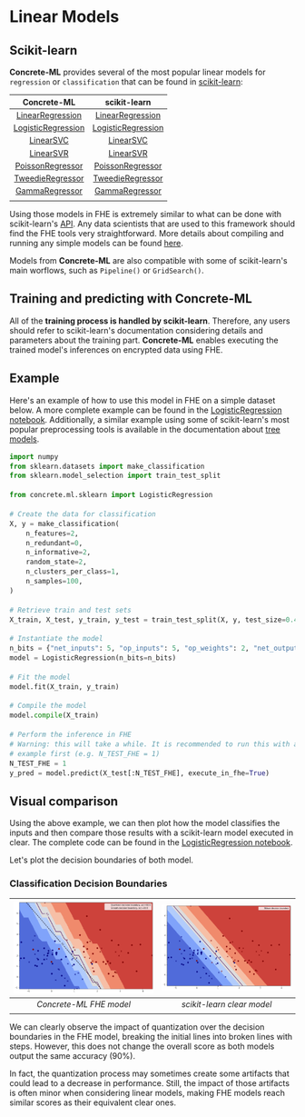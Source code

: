 # Linear Models

## Scikit-learn

**Concrete-ML** provides several of the most popular linear models for `regression` or `classification` that can be found in [scikit-learn](https://scikit-learn.org/stable/):

|                                                          Concrete-ML                                                          |                                                                         scikit-learn                                                                         |
| :---------------------------------------------------------------------------------------------------------------------------: | :----------------------------------------------------------------------------------------------------------------------------------------------------------: |
|  [LinearRegression](_apidoc/concrete.ml.sklearn.html?highlight=regression#concrete.ml.sklearn.linear_model.LinearRegression)  |    [LinearRegression](https://scikit-learn.org/stable/modules/generated/sklearn.linear_model.LinearRegression.html#sklearn.linear_model.LinearRegression)    |
| [LogisticRegression](_apidoc/concrete.ml.sklearn.html?highlight=logistic#concrete.ml.sklearn.linear_model.LogisticRegression) | [LogisticRegression](https://scikit-learn.org/stable/modules/generated/sklearn.linear_model.LogisticRegression.html#sklearn.linear_model.LogisticRegression) |
|                 [LinearSVC](_apidoc/concrete.ml.sklearn.html?highlight=svc#concrete.ml.sklearn.svm.LinearSVC)                 |                       [LinearSVC](https://scikit-learn.org/stable/modules/generated/sklearn.svm.LinearSVC.html#sklearn.svm.LinearSVC)                        |
|                 [LinearSVR](_apidoc/concrete.ml.sklearn.html?highlight=svc#concrete.ml.sklearn.svm.LinearSVR)                 |                       [LinearSVR](https://scikit-learn.org/stable/modules/generated/sklearn.svm.LinearSVR.html#sklearn.svm.LinearSVR)                        |
|                 [PoissonRegressor](_apidoc/concrete.ml.sklearn.html#concrete.ml.sklearn.glm.PoissonRegressor)                 |    [PoissonRegressor](https://scikit-learn.org/stable/modules/generated/sklearn.linear_model.PoissonRegressor.html#sklearn.linear_model.PoissonRegressor)    |
|                 [TweedieRegressor](_apidoc/concrete.ml.sklearn.html#concrete.ml.sklearn.glm.TweedieRegressor)                 |    [TweedieRegressor](https://scikit-learn.org/stable/modules/generated/sklearn.linear_model.TweedieRegressor.html#sklearn.linear_model.TweedieRegressor)    |
|                   [GammaRegressor](_apidoc/concrete.ml.sklearn.html#concrete.ml.sklearn.glm.GammaRegressor)                   |       [GammaRegressor](https://scikit-learn.org/stable/modules/generated/sklearn.linear_model.GammaRegressor.html#sklearn.linear_model.GammaRegressor)       |
|                                                                                                                               |                                                                                                                                                              |

Using those models in FHE is extremely similar to what can be done with scikit-learn's [API](https://scikit-learn.org/stable/modules/classes.html#module-sklearn.linear_model). Any data scientists that are used to this framework should find the FHE tools very straightforward. More details about compiling and running any simple models can be found [here](simple_compilation.md).

Models from **Concrete-ML** are also compatible with some of scikit-learn's main worflows, such as `Pipeline()` or `GridSearch()`.

## Training and predicting with Concrete-ML

All of the **training process is handled by scikit-learn**. Therefore, any users should refer to scikit-learn's documentation considering details and parameters about the training part. **Concrete-ML** enables executing the trained model's inferences on encrypted data using FHE.

## Example

Here's an example of how to use this model in FHE on a simple dataset below. A more complete example can be found in the [LogisticRegression notebook](advanced_examples.md). Additionally, a similar example using some of scikit-learn's most popular preprocessing tools is available in the documentation about [tree models](tree.md).

```python
import numpy
from sklearn.datasets import make_classification
from sklearn.model_selection import train_test_split

from concrete.ml.sklearn import LogisticRegression

# Create the data for classification
X, y = make_classification(
    n_features=2,
    n_redundant=0,
    n_informative=2,
    random_state=2,
    n_clusters_per_class=1,
    n_samples=100,
)

# Retrieve train and test sets
X_train, X_test, y_train, y_test = train_test_split(X, y, test_size=0.4, random_state=42)

# Instantiate the model
n_bits = {"net_inputs": 5, "op_inputs": 5, "op_weights": 2, "net_outputs": 8}
model = LogisticRegression(n_bits=n_bits)

# Fit the model
model.fit(X_train, y_train)

# Compile the model
model.compile(X_train)

# Perform the inference in FHE
# Warning: this will take a while. It is recommended to run this with a very small batch of
# example first (e.g. N_TEST_FHE = 1)
N_TEST_FHE = 1
y_pred = model.predict(X_test[:N_TEST_FHE], execute_in_fhe=True)
```

## Visual comparison

Using the above example, we can then plot how the model classifies the inputs and then compare those results with a scikit-learn model executed in clear.
The complete code can be found in the [LogisticRegression notebook](advanced_examples.md).

Let's plot the decision boundaries of both model.

### Classification Decision Boundaries

| ![Logistic Regression FHE](figures/logistic_regression_fhe.png) | ![Logistic Regression Clear](figures/logistic_regression_clear.png) |
| :-------------------------------------------------------------: | :-----------------------------------------------------------------: |
|                     *Concrete-ML FHE model*                     |                     *scikit-learn clear model*                      |
|                                                                 |                                                                     |

We can clearly observe the impact of quantization over the decision boundaries in the FHE model, breaking the initial lines into broken lines with steps. However, this does not change the overall score as both models output the same accuracy (90%).

In fact, the quantization process may sometimes create some artifacts that could lead to a decrease in performance. Still, the impact of those artifacts is often minor when considering linear models, making FHE models reach similar scores as their equivalent clear ones.
